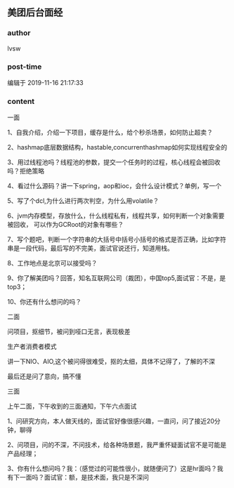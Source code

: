 ## 美团后台面经
### author 
lvsw
### post-time 

编辑于  2019-11-16 21:17:33
### content 
<div class="post-topic-des nc-post-content">
 <p>
  一面
 </p>
 <p>
  1、自我介绍，介绍一下项目，缓存是什么，给个秒杀场景，如何防止超卖？
 </p>
 <p>
  2、hashmap底层数据结构，hastable,concurrenthashmap如何实现线程安全的
 </p>
 <p>
  3、用过线程池吗？线程池的参数，提交一个任务时的过程，核心线程会被回收吗？拒绝策略
 </p>
 <p>
  4、看过什么源码？讲一下spring，aop和ioc，会什么设计模式？单例，写一个
 </p>
 <p>
  5、写了个dcl,为什么进行两次判空，为什么用volatile？
 </p>
 <p>
  6、jvm内存模型，存放什么，什么线程私有，线程共享，如何判断一个对象需要被回收， 可以作为GCRoot的对象有哪些？
 </p>
 <p>
  7、写个题吧，判断一个字符串的大括号中括号小括号的格式是否正确，比如字符串是一段代码，最后写的不完美，面试官说还行，知道用栈。
 </p>
 <p>
  8、工作地点是北京可以接受吗？
 </p>
 <p>
  9、你了解美团吗？回答，知名互联网公司（裁团），中国top5,面试官：不是，是top3；
 </p>
 <p>
  10、你还有什么想问的吗？
 </p>
 <p>
  二面
 </p>
 <p>
  问项目，抠细节，被问到哑口无言，表现极差
 </p>
 <p>
  生产者消费者模式
 </p>
 <p>
  讲一下NIO、AIO,这个被问得很难受，抠的太细，具体不记得了，了解的不深
 </p>
 <p>
  最后还是问了意向，搞不懂
 </p>
 <p>
  三面
 </p>
 <p>
  上午二面，下午收到的三面通知，下午六点面试
 </p>
 <p>
  1、问研究方向，本人做天线的，面试官好像很感兴趣，一直问，问了接近20分钟，聊得
 </p>
 <p>
  2、问项目，问的不深，不问技术，给各种场景题，我严重怀疑面试官不是可能是产品经理；
 </p>
 <p>
  3、你有什么想问吗？我：（感觉过的可能性很小，就随便问了）这是hr面吗？我有下一面吗？面试官：额，是技术面，我只是不深问
 </p>
</div>
